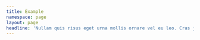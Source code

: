 ```yaml
---
title: Example
namespace: page
layout: page
headline: 'Nullam quis risus eget urna mollis ornare vel eu leo. Cras justo odio, dapibus ac facilisis in, egestas.'
---
```

